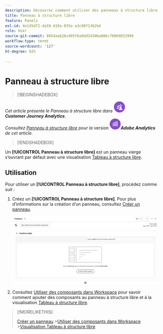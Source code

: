 ```yaml
---
description: Découvrez comment utiliser des panneaux à structure libre avec un tableau à structure libre comme état de départ pour votre projet Analysis Workspace.
title: Panneau à structure libre
feature: Panels
exl-id: 4e1d5d72-da59-419a-835e-a3c90f1362b4
role: User
source-git-commit: 8054aab28c405f6a9dd24306a086c78069032999
workflow-type: tm+mt
source-wordcount: '127'
ht-degree: 82%

---
```


# Panneau à structure libre


>[!BEGINSHADEBOX]

_Cet article présente le Panneau à structure libre dans_ ![CustomerJourneyAnalytics](/help/assets/icons/CustomerJourneyAnalytics.svg) _&#x200B;**Customer Journey Analytics**&#x200B;_.<br/>_Consultez [Panneau à structure libre](https://experienceleague.adobe.com/fr/docs/analytics/analyze/analysis-workspace/panels/freeform-panel) pour la_ version ![AdobeAnalytics](/help/assets/icons/AdobeAnalytics.svg) _&#x200B;**Adobe Analytics** de cet article._

>[!ENDSHADEBOX]


Un **[!UICONTROL Panneau à structure libre]** est un panneau vierge s’ouvrant par défaut avec une visualisation [Tableau à structure libre](/help/analysis-workspace/visualizations/freeform-table/freeform-table.md).

## Utilisation

Pour utiliser un **[!UICONTROL Panneau à structure libre]**, procédez comme suit :

1. Créez un **[!UICONTROL Panneau à structure libre]**. Pour plus d’informations sur la création d’un panneau, consultez [Créer un panneau](panels.md#create-a-panel).

   ![Panneau à structure libre par défaut affichant un panneau vierge avec un tableau à structure libre.](assets/freeform-panel.png)

1. Consultez [Utiliser des composants dans Workspace](/help/components/use-components-in-workspace.md) pour savoir comment ajouter des composants au panneau à structure libre et à la visualisation [Tableau à structure libre](/help/analysis-workspace/visualizations/freeform-table/freeform-table.md).


>[!MORELIKETHIS]
>
>[Créer un panneau](/help/analysis-workspace/c-panels/panels.md#create-a-panel)
>&#x200B;>[Utiliser des composants dans Workspace](/help/components/use-components-in-workspace.md)
>&#x200B;>[Visualisation Tableau à structure libre](/help/analysis-workspace/visualizations/freeform-table/freeform-table.md)
>